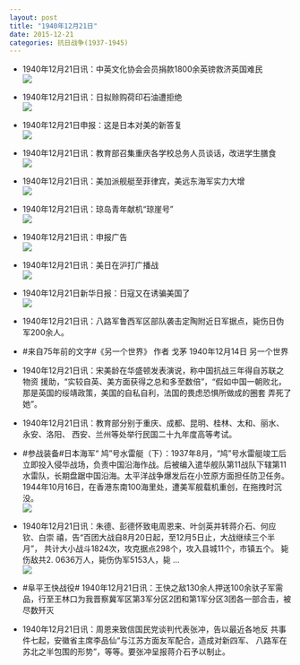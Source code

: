 ```yaml
---
layout: post
title: "1940年12月21日"
date: 2015-12-21
categories: 抗日战争(1937-1945)
---
```


<meta name="referrer" content="no-referrer" />

- 1940年12月21日讯：中英文化协会会员捐款1800余英镑救济英国难民 <br/><img src="https://ww1.sinaimg.cn/large/aca367d8jw1ez7om9f623j205z06v74v.jpg" />

- 1940年12月21日讯：日拟赊购荷印石油遭拒绝 <br/><img src="https://ww4.sinaimg.cn/large/aca367d8jw1ez7ng0u2svj20cy0bodh9.jpg" />

- 1940年12月21日申报：这是日本对美的新答复 <br/><img src="https://ww3.sinaimg.cn/large/aca367d8jw1ez7mvn13ppj20nl0ydkb6.jpg" />

- 1940年12月21日讯：教育部召集重庆各学校总务人员谈话，改进学生膳食 <br/><img src="https://ww2.sinaimg.cn/large/aca367d8jw1ez7lqa22zkj20ny05mdh6.jpg" />

- 1940年12月21日讯：美加派舰艇至菲律宾，美远东海军实力大增 <br/><img src="https://ww3.sinaimg.cn/large/aca367d8jw1ez7l4p4lgaj206a0kiacb.jpg" />

- 1940年12月21日讯：琼岛青年献机“琼崖号” <br/><img src="https://ww1.sinaimg.cn/large/aca367d8jw1ez7jzprz0uj207z0atq3l.jpg" />

- 1940年12月21日讯：申报广告 <br/><img src="https://ww3.sinaimg.cn/large/aca367d8jw1ez7jeeqezhj20pg0ha0yl.jpg" />

- 1940年12月21日讯：美日在沪打广播战 <br/><img src="https://ww3.sinaimg.cn/large/aca367d8jw1ez7hoedh54j20fq0bgjsy.jpg" />

- 1940年12月21日新华日报：日寇又在诱骗美国了 <br/><img src="https://ww4.sinaimg.cn/large/aca367d8jw1ez7fxtwijnj212b0hr0zn.jpg" />

- 1940年12月21日讯：八路军鲁西军区部队袭击定陶附近日军据点，毙伤日伪军200余人。  

- #来自75年前的文字#《另一个世界》 作者 戈茅 1940年12月14日 另一个世界 

- 1940年12月21日讯：宋美龄在华盛顿发表演说，称中国抗战三年得自苏联之物资 援助，“实较自英、美方面获得之总和多至数倍”，“假如中国一朝败北， 那是英国的绥靖政策，美国的自私自利，法国的畏虑恐惧所做成的圈套 弄死了她”。 

- 1940年12月21日讯：教育部分别于重庆、成都、昆明、桂林、太和、丽水、永安、洛阳、 西安、兰州等处举行民国二十九年度高等考试。 

- #参战装备#日本海军“ 鸠”号水雷艇（下）：1937年8月，“鸠”号水雷艇竣工后立即投入侵华战场，负责中国沿海作战。后被编入遣华舰队第11战队下辖第11水雷队，长期盘踞中国沿海。太平洋战争爆发后在小笠原方面担任防卫任务。1944年10月16日，在香港东南100海里处，遭美军舰载机重创，在拖拽时沉没。 <br/><img src="https://ww3.sinaimg.cn/large/aca367d8jw1ez71rud7ocj20ck0c640r.jpg" />

- 1940年12月21日讯：朱德、彭德怀致电周恩来、叶剑英并转蒋介石、何应钦、白崇 禧，告“百团大战自8月20日起，至12月5日止，大战继续三个半月”， 共计大小战斗1824次，攻克据点298个，攻入县城11个，市镇五个。 毙伤敌共2. 0636万人，毙伤伪军5153人，毙 ...  <br/><img src="https://ww3.sinaimg.cn/large/aca367d8jw1ez70bzbdqcj20c809zab9.jpg" />

- #阜平王快战役# 1940年12月21日讯：王快之敌130余人押送100余驮子军需品，行至王林口为我晋察冀军区第3军分区2团和第1军分区3团各一部合击，被尽数歼灭 

- 1940年12月21日讯：周恩来致信国民党谈判代表张冲，告以最近各地反 共事件七起，安徽省主席李品仙“与江苏方面友军配合，造成对新四军、 八路军在苏北之半包围的形势”，等等。要张冲呈报蒋介石予以制止。 


